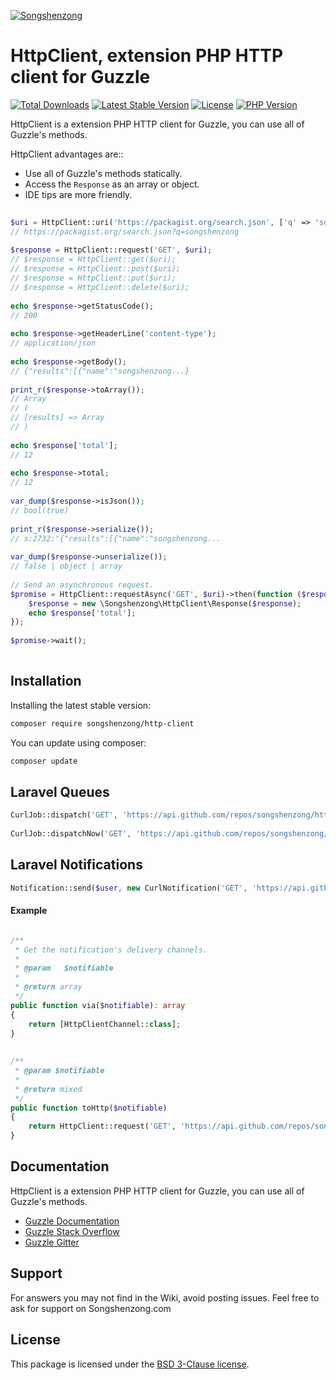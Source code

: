 [![Songshenzong](https://cdn.songshenzong.com/images/logo.png)](https://songshenzong.com)



HttpClient, extension PHP HTTP client for Guzzle
=======================

[![Total Downloads](https://poser.pugx.org/songshenzong/http-client/d/total.svg)](https://packagist.org/packages/songshenzong/http-client)
[![Latest Stable Version](https://poser.pugx.org/songshenzong/http-client/v/stable.svg)](https://packagist.org/packages/songshenzong/http-client)
[![License](https://poser.pugx.org/songshenzong/http-client/license.svg)](https://packagist.org/packages/songshenzong/http-client)
[![PHP Version](https://img.shields.io/packagist/php-v/songshenzong/http-client.svg)](https://packagist.org/packages/songshenzong/http-client)


HttpClient is a extension PHP HTTP client for Guzzle, you can use all of Guzzle's methods.

HttpClient advantages are::

- Use all of Guzzle's methods statically.
- Access the `Response` as an array or object.
- IDE tips are more friendly.


```php
 
$uri = HttpClient::uri('https://packagist.org/search.json', ['q' => 'songshenzong']);
// https://packagist.org/search.json?q=songshenzong
 
$response = HttpClient::request('GET', $uri);
// $response = HttpClient::get($uri);
// $response = HttpClient::post($uri);
// $response = HttpClient::put($uri);
// $response = HttpClient::delete($uri);
 
echo $response->getStatusCode();
// 200
 
echo $response->getHeaderLine('content-type');
// application/json
 
echo $response->getBody();
// {"results":[{"name":"songshenzong...}
 
print_r($response->toArray());
// Array
// (
// [results] => Array
// )
 
echo $response['total'];
// 12
 
echo $response->total;
// 12
 
var_dump($response->isJson());
// bool(true)
 
print_r($response->serialize());
// s:2732:"{"results":[{"name":"songshenzong...
 
var_dump($response->unserialize());
// false | object | array
 
// Send an asynchronous request.
$promise = HttpClient::requestAsync('GET', $uri)->then(function ($response) {
    $response = new \Songshenzong\HttpClient\Response($response);
    echo $response['total'];
});
 
$promise->wait();
  
```



## Installation

Installing the latest stable version:

```bash
composer require songshenzong/http-client
```

You can update using composer:

 ```bash
composer update
 ```


## Laravel Queues

```php
CurlJob::dispatch('GET', 'https://api.github.com/repos/songshenzong/http-client');
 
CurlJob::dispatchNow('GET', 'https://api.github.com/repos/songshenzong/http-client');
```





## Laravel Notifications

```php
Notification::send($user, new CurlNotification('GET', 'https://api.github.com/repos/songshenzong/http-client'));
```

#### Example

```php

/**
 * Get the notification's delivery channels.
 *
 * @param   $notifiable
 *
 * @return array
 */
public function via($notifiable): array
{
    return [HttpClientChannel::class];
}
 
 
/**
 * @param $notifiable
 *
 * @return mixed
 */
public function toHttp($notifiable)
{
    return HttpClient::request('GET', 'https://api.github.com/repos/songshenzong/http-client');;
}

```


## Documentation

HttpClient is a extension PHP HTTP client for Guzzle, you can use all of Guzzle's methods.

- [Guzzle Documentation](http://guzzlephp.org/)
- [Guzzle Stack Overflow](http://stackoverflow.com/questions/tagged/guzzle)
- [Guzzle Gitter](https://gitter.im/guzzle/guzzle)

## Support

For answers you may not find in the Wiki, avoid posting issues. Feel free to ask for support on Songshenzong.com


## License

This package is licensed under the [BSD 3-Clause license](http://opensource.org/licenses/BSD-3-Clause).

